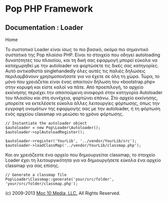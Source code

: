 Pop PHP Framework
=================

Documentation : Loader
----------------------

Home

Το συστατικό Loader είναι ίσως το πιο βασικό, ακόμα πιο σημαντικό
συστατικό της Pop πλαίσιο PHP. Είναι το στοιχείο που οδηγεί autoloading
δυνατότητες του πλαισίου, και τη δική σας εφαρμογή μπορεί εύκολα να
καταχωρηθεί με την autoloader να φορτώσετε τις δικές σας κατηγορίες.
Αυτό αντικαθιστά singlehandedly όλες αυτές τις παλιές δηλώσεις
περιλαμβάνουν χρησιμοποιήσατε για να έχετε σε όλη τη χώρα. Τώρα, το μόνο
που χρειάζεται είναι ένας απαιτούν δήλωση του «bootstrap.php» στην
κορυφή και είστε καλοί να πάτε. Από προεπιλογή, το αρχείο εκκίνησης
περιέχει την απαιτούμενη αναφορά στην κατηγορία Autoloader του πλαισίου
και στη συνέχεια, φορτώνει επάνω. Στο αρχείο εκκίνησης, μπορείτε να
εκτελέσετε εύκολα άλλες λειτουργίες φόρτωσης, όπως την εγγραφή ονομάτων
της εφαρμογής σας με την autoloader, ή τη φόρτωση ενός αρχείου classmap
να μειώσει το χρόνο φόρτωσης.

    // Instantiate the autoloader object
    $autoloader = new Pop\Loader\Autoloader();
    $autoloader->splAutoloadRegister();

    $autoloader->register('YourLib', '../vendor/YourLib/src');
    $autoloader->loadClassMap('../vendor/YourLib/classmap.php');

Και αν χρειάζεστε ένα αρχείο που δημιουργείται classmap, το στοιχείο
Loader έχει τη λειτουργικότητα για να δημιουργήσετε εύκολα ένα αρχείο
classmap για σας επίσης.

    // Generate a classmap file
    Pop\Loader\Classmap::generate('your/src/folder', 'your/src/folder/classmap.php');

\(c) 2009-2013 [Moc 10 Media, LLC.](http://www.moc10media.com) All
Rights Reserved.
